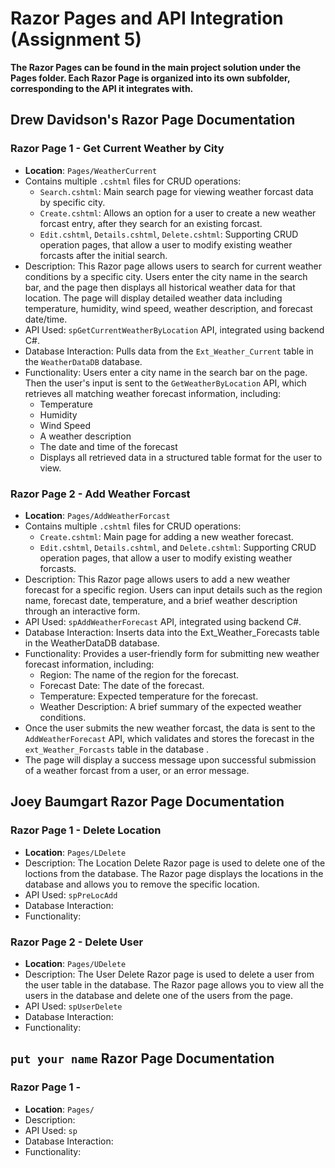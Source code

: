 # Razor Pages and API Integration (Assignment 5) 
**The Razor Pages can be found in the main project solution under the Pages folder. Each Razor Page is organized into its own subfolder, corresponding to the API it integrates with.**

## Drew Davidson's Razor Page Documentation  
### Razor Page 1 - Get Current Weather by City 
- **Location**: `Pages/WeatherCurrent`
- Contains multiple `.cshtml` files for CRUD operations:
  - `Search.cshtml`: Main search page for viewing weather forcast data by specific city.
  - `Create.cshtml`: Allows an option for a user to create a new weather forcast entry, after they search for an existing forcast.
  - `Edit.cshtml`, `Details.cshtml`, `Delete.cshtml`: Supporting CRUD operation pages, that allow a user to modify existing weather forcasts after the initial search. 
- Description: This Razor page allows users to search for current weather conditions by a specific city. Users enter the city name in the search bar, and the page then displays all historical weather data for that location. The page will display detailed weather data including temperature, humidity, wind speed, weather description, and forecast date/time.
- API Used: `spGetCurrentWeatherByLocation` API, integrated using backend C#.
- Database Interaction: Pulls data from the `Ext_Weather_Current` table in the `WeatherDataDB` database.
- Functionality: Users enter a city name in the search bar on the page. Then the user's input is sent to the `GetWeatherByLocation` API, which retrieves all matching weather forecast information, including:
  - Temperature
  - Humidity
  - Wind Speed
  - A weather description
  - The date and time of the forecast
  - Displays all retrieved data in a structured table format for the user to view.

### Razor Page 2 - Add Weather Forcast 
- **Location**: `Pages/AddWeatherForcast` 
- Contains multiple `.cshtml` files for CRUD operations:
  - `Create.cshtml`: Main page for adding a new weather forecast.
  - `Edit.cshtml`, `Details.cshtml`, and `Delete.cshtml`: Supporting CRUD operation pages, that allow a user to modify existing weather forcasts. 
- Description: This Razor page allows users to add a new weather forecast for a specific region. Users can input details such as the region name, forecast date, temperature, and a brief weather description through an interactive form.
- API Used: `spAddWeatherForecast` API, integrated using backend C#.
- Database Interaction: Inserts data into the Ext_Weather_Forecasts table in the WeatherDataDB database.
- Functionality: Provides a user-friendly form for submitting new weather forecast information, including:
  - Region: The name of the region for the forecast.
  - Forecast Date: The date of the forecast.
  - Temperature: Expected temperature for the forecast.
  - Weather Description: A brief summary of the expected weather conditions.
- Once the user submits the new weather forcast, the data is sent to the `AddWeatherForecast` API, which validates and stores the forecast in the `ext_Weather_Forcasts` table in the database .
- The page will display a success message upon successful submission of a weather forcast from a user, or an error message.

## Joey Baumgart Razor Page Documentation  
### Razor Page 1 - Delete Location
- **Location**: `Pages/LDelete` 
- Description: The Location Delete Razor page is used to delete one of the loctions from the database. The Razor page displays the locations in the database and allows you to remove the specific location.
- API Used: `spPreLocAdd` 
- Database Interaction: 
- Functionality:

### Razor Page 2 - Delete User
- **Location**: `Pages/UDelete` 
- Description: The User Delete Razor page is used to delete a user from the user table in the database. The Razor page allows you to view all the users in the database and delete one of the users from the page.
- API Used: `spUserDelete` 
- Database Interaction: 
- Functionality:


## `put your name` Razor Page Documentation  
### Razor Page 1 - 
- **Location**: `Pages/` 
- Description: 
- API Used: `sp` 
- Database Interaction: 
- Functionality: 
